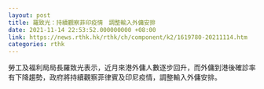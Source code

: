 ```yaml
---
layout: post
title: 羅致光：持續觀察菲印疫情　調整輸入外傭安排
date: 2021-11-14 22:53:52.000000000 +08:00
link: https://news.rthk.hk/rthk/ch/component/k2/1619780-20211114.htm
categories: rthk
---
```


勞工及福利局局長羅致光表示，近月來港外傭人數逐步回升，而外傭到港後確診率有下降趨勢，政府將持續觀察菲律賓及印尼疫情，調整輸入外傭安排。
